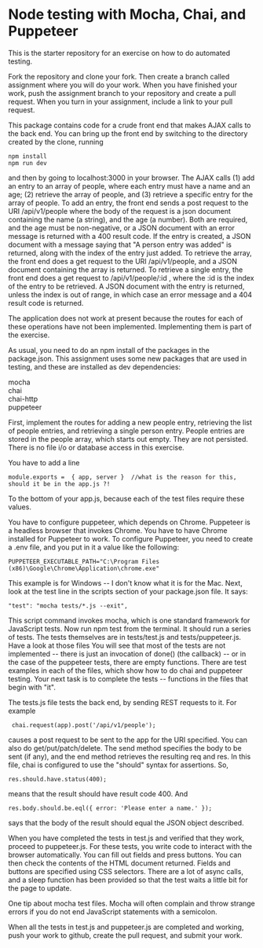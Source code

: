 # Node testing with Mocha, Chai, and Puppeteer

This is the starter repository for an exercise on how to do automated testing.

Fork the repository and clone your fork. Then create a branch called assignment where you
will do your work. When you have finished your work, push the assignment branch
to your repository and create a pull request. When you turn in your assignment,
include a link to your pull request.

This package contains code for a crude front end that makes AJAX calls to the back end.
You can bring up the front end by switching to the directory created by the clone, running

```
npm install
npm run dev
```

and then by going to
localhost:3000 in your browser. The AJAX calls
(1) add an entry to an array of people, where each entry must have
a name and an age; (2) retrieve the array of people, and (3) retrieve a specific
entry for the array of people. To add an entry, the front end sends a post request
to the URI /api/v1/people where
the body of the request is a json document containing the name (a string), and the
age (a number). Both are required, and the age must be non-negative, or a JSON
document with an error message is returned with a 400 result code.
If the entry is created, a JSON document with a
message
saying that "A person entry was added" is returned, along with the index of the
entry just added. To retrieve the array, the
front end does a get request to the URI /api/v1/people, and a JSON document containing
the array is returned. To retrieve a single entry, the front end does a get request to
/api/v1/people/:id , where the :id is the index of the entry to be retrieved. A JSON
document with the entry is returned, unless the index is out of range, in which case
an error message and a 404 result code is returned.

The application does not work at present because the routes for each of these operations
have not been implemented. Implementing them is part of the exercise.

As usual, you need to do an npm install of the packages in the package.json.
This assignment uses some new packages that are used in testing, and these
are installed as dev dependencies:

mocha  
chai  
chai-http  
puppeteer

First, implement the routes for adding a new people entry, retrieving the list of
people entries, and retrieving a single person entry. People entries are stored in
the people array, which starts out empty. They are not persisted. There is no
file i/o or database access in this exercise.

You have to add a line

```
module.exports =  { app, server }  //what is the reason for this, should it be in the app.js ?!
```
To the bottom of your app.js, because each of the test files require these values.

You have to configure puppeteer, which depends on Chrome.
Puppeteer is a headless browser that invokes Chrome. You have to have Chrome installed for Puppeteer to work. To configure Puppeteer,
you need to create a .env file, and you put in it a value like the following:

```
PUPPETEER_EXECUTABLE_PATH="C:\Program Files (x86)\Google\Chrome\Application\chrome.exe"
```

This example is for Windows -- I don't know what it is for the Mac.
Next, look at the test line in the scripts section of your package.json file.
It says:

```
"test": "mocha tests/*.js --exit",
```

This script command invokes mocha, which is one standard framework for JavaScript tests.
Now run npm test from the terminal. It should run a series of tests.
The tests themselves are in
tests/test.js and tests/puppeteer.js. Have a look at those files
You will see that most of the
tests are not implemented -- there is just an invocation of done() (the callback) --
or in the case of the puppeteer tests, there are empty functions.
There are test examples in each
of the files, which show how to do chai and puppeteer testing. Your next task is to complete the
tests -- functions in the files that begin with "it".

The tests.js file tests the back end, by sending REST requests to it.
For example

```
 chai.request(app).post('/api/v1/people');
```

causes a post request to be sent to the app for the URI specified. You can
also do get/put/patch/delete. The send
method specifies the body to be sent (if any), and the end method retrieves the
resulting req and res. In this file, chai is configured to use the "should"
syntax for assertions. So,

```
res.should.have.status(400);
```

means that the result should have result code 400.
And

```
res.body.should.be.eql({ error: 'Please enter a name.' });
```

says that the body of the result should equal the JSON object described.

When you have completed the tests in test.js and verified that they work,
proceed to puppeteer.js.
For these tests, you write code to interact with the browser automatically.
You can fill out fields and press buttons.
You can then check the contents of the HTML document returned. Fields and buttons
are specified using CSS selectors. There are a lot of async calls, and a sleep
function has been provided so that the test waits a little bit for the page
to update.

One tip about mocha test files. Mocha will often complain and throw strange
errors if you do not end JavaScript statements with a semicolon.

When all the tests in test.js and puppeteer.js are completed and working, push your
work to github, create the pull request, and submit your work.
